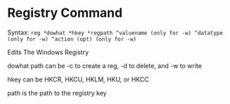 # Registry Command


Syntax: `reg *dowhat *hkey *regpath ^valuename (only for -w) ^datatype (only for -w) ^action (opt) (only for -w)`

Edits The Windows Registry

dowhat path can be -c to create a reg, -d to delete, and -w to write

hkey can be HKCR, HKCU, HKLM, HKU, or HKCC

path is the path to the registry key